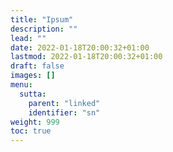 ```yaml
---
title: "Ipsum"
description: ""
lead: ""
date: 2022-01-18T20:00:32+01:00
lastmod: 2022-01-18T20:00:32+01:00
draft: false
images: []
menu:
  sutta:
    parent: "linked"
    identifier: "sn"
weight: 999
toc: true
---
```

